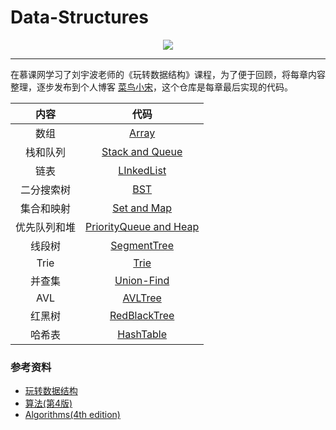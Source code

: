 # Data-Structures

<div align="center">
    <img src="https://cdn.jsdelivr.net/gh/Sningning/BlogPictures/logo_blank.png" width="">
</div>

---

在慕课网学习了刘宇波老师的《玩转数据结构》课程，为了便于回顾，将每章内容整理，逐步发布到个人博客 [菜鸟小宋](https://sningning.github.io/)，这个仓库是每章最后实现的代码。

| **内容** | **代码** |
| :---: | :---: |
| 数组 | [Array](01-Arrays/) |
| 栈和队列 | [Stack and Queue](02-Stacks-and-Queues/) |
| 链表 | [LInkedList](03-Linked-List/) |
| 二分搜索树 | [BST](04-Binary-Search-Tree/) |
| 集合和映射 | [Set and Map](05-Set-and-Map/) |
| 优先队列和堆 | [PriorityQueue and Heap](06-Heap-and-Priority-Queue/) |
| 线段树 | [SegmentTree](07-Segment-Tree/) |
| Trie | [Trie](08-Trie/) |
| 并查集 | [Union-Find](09-Union-Find/) |
| AVL | [AVLTree](10-AVL-Tree/) |
| 红黑树 | [RedBlackTree](11-Red-Black-Tree/) |
| 哈希表 | [HashTable](12-Hash-Table/) |



### 参考资料

- [玩转数据结构](https://coding.imooc.com/class/207.html)
- [算法(第4版)](https://book.douban.com/subject/19952400/)
- [Algorithms(4th edition)](https://book.douban.com/subject/10432347/)
